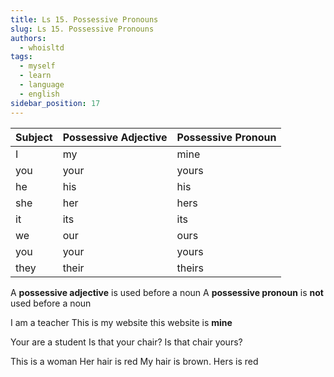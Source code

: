```yaml
---
title: Ls 15. Possessive Pronouns
slug: Ls 15. Possessive Pronouns
authors:
  - whoisltd
tags:
  - myself
  - learn
  - language
  - english
sidebar_position: 17
---
```


| Subject | Possessive Adjective | Possessive Pronoun |
| ------- | -------------------- | ------------------ |
| I       | my                   | mine               |
| you     | your                 | yours              |
| he      | his                  | his                |
| she     | her                  | hers               |
| it      | its                  | its                |
| we      | our                  | ours               |
| you     | your                 | yours              |
| they    | their                | theirs             |
A **possessive adjective** is used before a noun
A **possessive pronoun** is **not** used before a noun

I am a teacher
This is my website
this website is **mine**

Your are a student
Is that your chair?
Is that chair yours?

This is a woman
Her hair is red
My hair is brown.
Hers is red